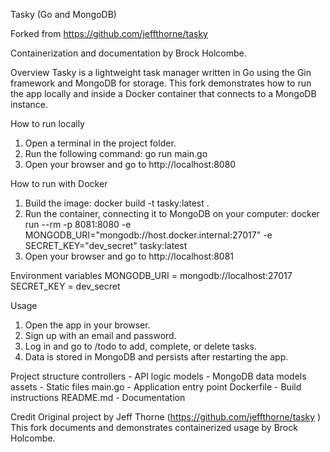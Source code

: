 Tasky (Go and MongoDB)

Forked from https://github.com/jeffthorne/tasky

Containerization and documentation by Brock Holcombe.

Overview
Tasky is a lightweight task manager written in Go using the Gin framework and MongoDB for storage.
This fork demonstrates how to run the app locally and inside a Docker container that connects to a MongoDB instance.

How to run locally

1. Open a terminal in the project folder.
2. Run the following command:
go run main.go
3. Open your browser and go to http://localhost:8080

How to run with Docker

1. Build the image:
docker build -t tasky:latest .
2. Run the container, connecting it to MongoDB on your computer:
docker run --rm -p 8081:8080 -e MONGODB_URI="mongodb://host.docker.internal:27017" -e SECRET_KEY="dev_secret" tasky:latest
3. Open your browser and go to http://localhost:8081

Environment variables
MONGODB_URI = mongodb://localhost:27017
SECRET_KEY = dev_secret

Usage

1. Open the app in your browser.
2. Sign up with an email and password.
3. Log in and go to /todo to add, complete, or delete tasks.
4. Data is stored in MongoDB and persists after restarting the app.

Project structure
controllers - API logic
models - MongoDB data models
assets - Static files
main.go - Application entry point
Dockerfile - Build instructions
README.md - Documentation

Credit
Original project by Jeff Thorne (https://github.com/jeffthorne/tasky
)
This fork documents and demonstrates containerized usage by Brock Holcombe.
